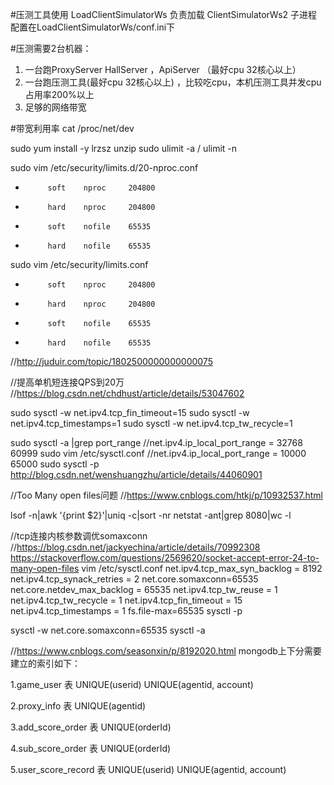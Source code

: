 #压测工具使用
LoadClientSimulatorWs 负责加载 ClientSimulatorWs2 子进程
配置在LoadClientSimulatorWs/conf.ini下

#压测需要2台机器：
1. 一台跑ProxyServer HallServer ，ApiServer （最好cpu 32核心以上）
2. 一台跑压测工具(最好cpu 32核心以上) ，比较吃cpu，本机压测工具并发cpu占用率200%以上
3. 足够的网络带宽

#带宽利用率
cat /proc/net/dev

sudo yum install -y lrzsz unzip
sudo ulimit -a / ulimit -n

sudo vim /etc/security/limits.d/20-nproc.conf
*          soft    nproc     204800
*          hard    nproc     204800
*          soft    nofile    65535
*          hard    nofile    65535
sudo vim /etc/security/limits.conf
*          soft    nproc     204800
*          hard    nproc     204800
*          soft    nofile    65535
*          hard    nofile    65535
//http://juduir.com/topic/1802500000000000075

//提高单机短连接QPS到20万
//https://blog.csdn.net/chdhust/article/details/53047602

sudo sysctl -w net.ipv4.tcp_fin_timeout=15
sudo sysctl -w net.ipv4.tcp_timestamps=1
sudo sysctl -w net.ipv4.tcp_tw_recycle=1

sudo sysctl -a |grep port_range
//net.ipv4.ip_local_port_range = 32768	60999
sudo vim /etc/sysctl.conf
//net.ipv4.ip_local_port_range = 10000	65000
sudo sysctl -p
http://blog.csdn.net/wenshuangzhu/article/details/44060901

//Too Many open files问题
//https://www.cnblogs.com/htkj/p/10932537.html

lsof -n|awk '{print $2}'|uniq -c|sort -nr
netstat -ant|grep 8080|wc -l

//tcp连接内核参数调优somaxconn
//https://blog.csdn.net/jackyechina/article/details/70992308
https://stackoverflow.com/questions/2569620/socket-accept-error-24-to-many-open-files
vim /etc/sysctl.conf
net.ipv4.tcp_max_syn_backlog = 8192
net.ipv4.tcp_synack_retries = 2
net.core.somaxconn=65535
net.core.netdev_max_backlog = 65535
net.ipv4.tcp_tw_reuse = 1
net.ipv4.tcp_tw_recycle = 1
net.ipv4.tcp_fin_timeout = 15
net.ipv4.tcp_timestamps = 1
fs.file-max=65535
sysctl -p

sysctl -w net.core.somaxconn=65535
sysctl -a

//https://www.cnblogs.com/seasonxin/p/8192020.html
mongodb上下分需要建立的索引如下：

1.game_user 表
UNIQUE(userid)
UNIQUE(agentid, account)

2.proxy_info 表
UNIQUE(agentid)

3.add_score_order 表
UNIQUE(orderId)

4.sub_score_order 表
UNIQUE(orderId)

5.user_score_record 表
UNIQUE(userid)
UNIQUE(agentid, account)